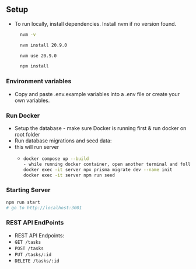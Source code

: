 ## Setup

- To run locally, install dependencies. Install nvm if no version found.
  ```sh
    nvm -v
  ```
  ```sh
    nvm install 20.9.0
    ```
  ```sh
    nvm use 20.9.0
  ```
  ```sh
    npm install
  ```

### Environment variables

- Copy and paste .env.example variables into a .env file or create your own variables.

### Run Docker

- Setup the database - make sure Docker is running first & run docker on root folder
- Run database migrations and seed data:
- this will run server
  - ```sh
    docker compose up --build
    - while running docker container, open another terminal and follow commands below
    docker exec -it server npx prisma migrate dev --name init
    docker exec -it server npm run seed
    ```

### Starting Server

```sh
npm run start
# go to http://localhost:3001
```

### REST API EndPoints

- REST API Endpoints:
- `GET /tasks`
- `POST /tasks`
- `PUT /tasks/:id`
- `DELETE /tasks/:id`
